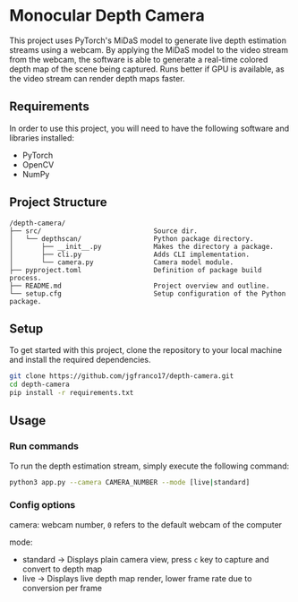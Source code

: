 # Monocular Depth Camera

This project uses PyTorch's MiDaS model to generate live depth estimation streams using a webcam. By applying the MiDaS model to the video stream from the webcam, the software is able to generate a real-time colored depth map of the scene being captured. Runs better if GPU is available, as the video stream can render depth maps faster.

## Requirements
In order to use this project, you will need to have the following software and libraries installed:  
- PyTorch
- OpenCV
- NumPy

## Project Structure
```
/depth-camera/
├── src/                            Source dir.
│   └── depthscan/                  Python package directory.
│       ├── __init__.py             Makes the directory a package.
│       ├── cli.py                  Adds CLI implementation.
│       └── camera.py               Camera model module.
├── pyproject.toml                  Definition of package build process.
├── README.md                       Project overview and outline.
└── setup.cfg                       Setup configuration of the Python package.
```

## Setup

To get started with this project, clone the repository to your local machine and install the required dependencies.

```bash
git clone https://github.com/jgfranco17/depth-camera.git
cd depth-camera
pip install -r requirements.txt
```

## Usage

### Run commands

To run the depth estimation stream, simply execute the following command:

```bash
python3 app.py --camera CAMERA_NUMBER --mode [live|standard]
```

### Config options

camera: webcam number, `0` refers to the default webcam of the computer  

mode:  
- standard -> Displays plain camera view, press `c` key to capture and convert to depth map
- live -> Displays live depth map render, lower frame rate due to conversion per frame